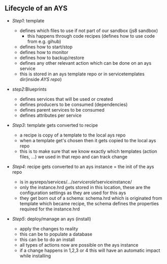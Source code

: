 ## Lifecycle of an AYS

- *Step1*: template
    - defines which files to use if not part of our sandbox (js8 sandbox)
      - this happens through code recipes (defines how to use code from e.g. gihub)
    - defines how to start/stop
    - defines how to monitor
    - defines how to backup/restore
    - defines any other relevant action which can be done on an ays service
    - this is stored in an ays template repo or in servicetemplates dir(inside *AYS repo*)


- *step2*:Blueprints
    - defines services that will be used or created
    - defines producers to be consumed (dependencies)  
    - defines parent services to be consumed  
    - defines attributes per service

- *Step3*: template gets converted to recipe
    - a recipe is copy of a template to the local ays repo
    - when a template get's chosen then it gets copied to the local ays repo
    - this is to make sure that we know exactly which templates (action files, ...) we used in that repo and can track change

- *Step4*: recipe gets converted to an ays instance = the init of the ays repo
    - is in aysrepo/services/.../$servicerole!$serviceinstance/
    - only the instance.hrd gets stored in this location, these are the configuration settings as they are used for this ays
    - they get born out of a schema: schema.hrd which is originated from template which became recipe, the schema defines the properties required for the instance.hrd

- *Step5*: deploy/manage an ays (install)
    - apply the changes to reality
    - this can be to populate a database
    - this can be to do an install
    - all types of actions now are possible on the ays instance
    - if a change happens in 1,2,3 or 4 this will have an automatic impact while installing
